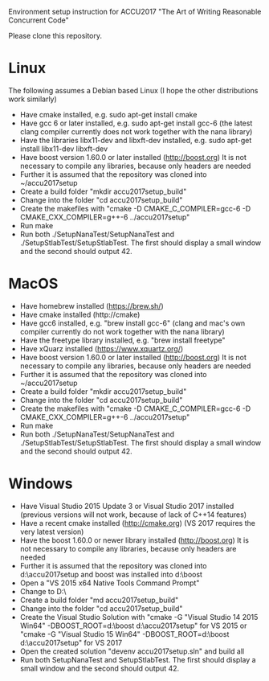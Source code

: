 Environment setup instruction for ACCU2017 "The Art of Writing Reasonable Concurrent Code"


Please clone this repository.

Linux
=====
The following assumes a Debian based Linux (I hope the other distributions work similarly)
* Have cmake installed, e.g. sudo apt-get install cmake
* Have gcc 6 or later installed, e.g. sudo apt-get install gcc-6 (the latest clang compiler currently does not work together with the nana library)
* Have the libraries libx11-dev and libxft-dev installed, e.g. sudo apt-get install libx11-dev libxft-dev 
* Have boost version 1.60.0 or later installed (http://boost.org) It is not necessary to compile any libraries, because only headers are needed
* Further it is assumed that the repository was cloned into ~/accu2017setup
* Create a build folder "mkdir accu2017setup_build"
* Change into the folder "cd accu2017setup_build"
* Create the makefiles with "cmake -D CMAKE_C_COMPILER=gcc-6 -D CMAKE_CXX_COMPILER=g++-6 ../accu2017setup"
* Run make
* Run both ./SetupNanaTest/SetupNanaTest and ./SetupStlabTest/SetupStlabTest. The first should display a small window and the second should output 42.


MacOS
=====
* Have homebrew installed (https://brew.sh/)
* Have cmake installed (http://cmake)
* Have gcc6 installed, e.g. "brew install gcc-6" (clang and mac's own compiler currently do not work together with the nana library)
* Have the freetype library installed, e.g. "brew install freetype"
* Have xQuarz installed (https://www.xquartz.org/)
* Have boost version 1.60.0 or later installed (http://boost.org) It is not necessary to compile any libraries, because only headers are needed
* Further it is assumed that the repository was cloned into ~/accu2017setup
* Create a build folder "mkdir accu2017setup_build"
* Change into the folder "cd accu2017setup_build"
* Create the makefiles with "cmake -D CMAKE_C_COMPILER=gcc-6 -D CMAKE_CXX_COMPILER=g++-6 ../accu2017setup"
* Run make
* Run both ./SetupNanaTest/SetupNanaTest and ./SetupStlabTest/SetupStlabTest. The first should display a small window and the second should output 42.


Windows
=======
* Have Visual Studio 2015 Update 3 or Visual Studio 2017 installed (previous versions will not work, because of lack of C++14 features)
* Have a recent cmake installed (http://cmake.org) (VS 2017 requires the very latest version)
* Have the boost 1.60.0 or newer library installed (http://boost.org) It is not necessary to compile any libraries, because only headers are needed
* Further it is assumed that the repository was cloned into d:\accu2017setup and boost was installed into d:\boost
* Open a "VS 2015 x64 Native Tools Command Prompt"
* Change to D:\
* Create a build folder "md accu2017setup_build"
* Change into the folder "cd accu2017setup_build"
* Create the Visual Studio Solution with "cmake -G "Visual Studio 14 2015 Win64" -DBOOST_ROOT=d:\boost d:\accu2017setup" for VS 2015 or "cmake -G "Visual Studio 15 Win64" -DBOOST_ROOT=d:\boost d:\accu2017setup" for VS 2017
* Open the created solution "devenv accu2017setup.sln" and build all
* Run both SetupNanaTest and SetupStlabTest. The first should display a small window and the second should output 42.

